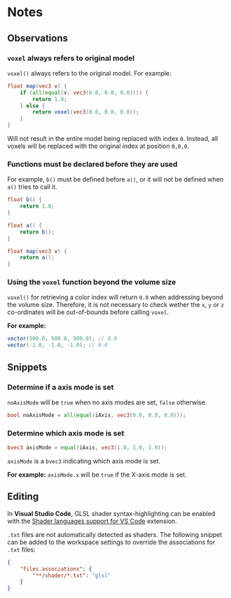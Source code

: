 # Notes

## Observations

### `voxel` always refers to original model

`voxel()` always refers to the original model. For example:

```glsl
float map(vec3 v) {
	if (all(equal(v, vec3(0.0, 0.0, 0.0)))) {
		return 1.0;
	} else {
		return voxel(vec3(0.0, 0.0, 0.0));
	}
}
```

Will not result in the entire model being replaced with index `0`. Instead, all voxels will be replaced with the original index at position `0,0,0`.

### Functions must be declared before they are used

For example, `b()` must be defined before `a()`, or it will not be defined when `a()` tries to call it.

```glsl
float b() {
	return 1.0;
}

float a() {
	return b();
}

float map(vec3 v) {
	return a();
}
```

### Using the `voxel` function beyond the volume size

`voxel()` for retrieving a color index will return `0.0` when addressing beyond the volume size. Therefore, it is not necessary to check wether the `x`, `y` or `z` co-ordinates will be out-of-bounds before calling `voxel`.

**For example:**

```glsl
vector(500.0, 500.0, 500.0); // 0.0
vector(-1.0, -1.0, -1.0); // 0.0
```

## Snippets

### Determine if a axis mode is set

`noAxisMode` will be `true` when no axis modes are set, `false` otherwise.

```glsl
bool noAxisMode = all(equal(iAxis, vec3(0.0, 0.0, 0.0)));
```

### Determine which axis mode is set

```glsl
bvec3 axisMode = equal(iAxis, vec3(1.0, 1.0, 1.0));
```

`axisMode` is a `bvec3` indicating which axis mode is set.

**For example:** `axisMode.x` will be `true` if the X-axis mode is set.

## Editing

In **Visual Studio Code**, GLSL shader syntax-highlighting can be enabled with the [Shader languages support for VS Code](https://marketplace.visualstudio.com/items?itemName=slevesque.shader) extension.

`.txt` files are not automatically detected as shaders. The following snippet can be added to the workspace settings to override the associations for `.txt` files:

```json
{
	"files.associations": {
		"**/shader/*.txt": "glsl"
	}
}
```
